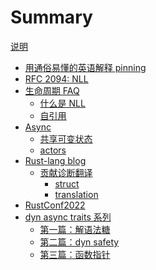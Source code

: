 # Summary

[说明](./readme.md)

- [用通俗易懂的英语解释 pinning](./Pinning-in-plain-English.md)
- [RFC 2094: NLL](./2094-nll-zh.md)
- [生命周期 FAQ](./lifetime-faq.md)
    - [什么是 NLL](./lifetime/nll.md)
    - [自引用](./lifetime/self-referential.md)
- [Async]()
    - [共享可变状态](./async/share-mutable-state.md)
    - [actors](./async/actors-with-tokio.md)
- [Rust-lang blog]()
    - [贡献诊断翻译](./rust-lang-blog/diagnostic-translation.md)
        - [struct](./rust-lang-blog/diagnostics/struct.md)
        - [translation](./rust-lang-blog/diagnostics/translation.md)
- [RustConf2022](./RustConf2022.md)
- [dyn async traits 系列]()
    - [第一篇：解语法糖](./dyn-async-traits/2021-09-30-dyn-async-traits-part-1.md)
    - [第二篇：dyn safety](./dyn-async-traits/2021-10-01-dyn-async-traits-part-2.md)
    - [第三篇：函数指针](./dyn-async-traits/2021-10-06-dyn-async-traits-part-3.md)
